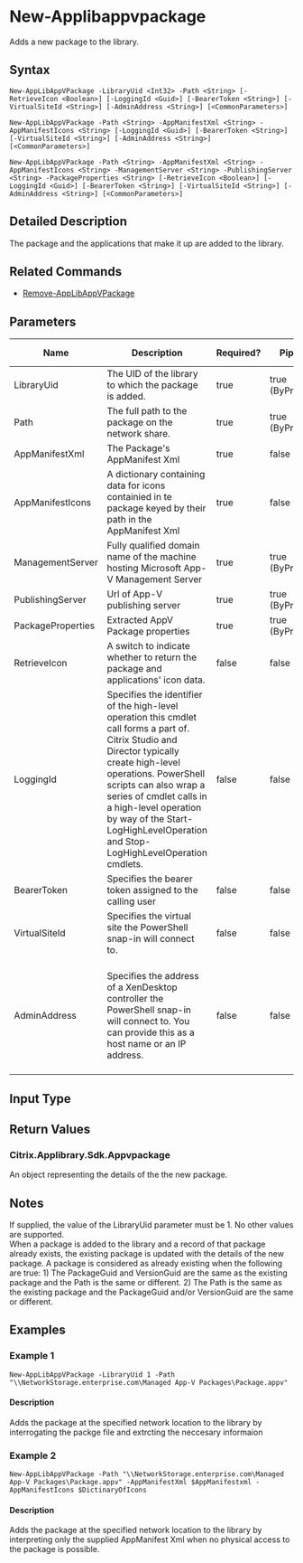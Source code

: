 ﻿
# New-Applibappvpackage
Adds a new package to the library.
## Syntax
```
New-AppLibAppVPackage -LibraryUid <Int32> -Path <String> [-RetrieveIcon <Boolean>] [-LoggingId <Guid>] [-BearerToken <String>] [-VirtualSiteId <String>] [-AdminAddress <String>] [<CommonParameters>]

New-AppLibAppVPackage -Path <String> -AppManifestXml <String> -AppManifestIcons <String> [-LoggingId <Guid>] [-BearerToken <String>] [-VirtualSiteId <String>] [-AdminAddress <String>] [<CommonParameters>]

New-AppLibAppVPackage -Path <String> -AppManifestXml <String> -AppManifestIcons <String> -ManagementServer <String> -PublishingServer <String> -PackageProperties <String> [-RetrieveIcon <Boolean>] [-LoggingId <Guid>] [-BearerToken <String>] [-VirtualSiteId <String>] [-AdminAddress <String>] [<CommonParameters>]
```
## Detailed Description
The package and the applications that make it up are added to the library.


## Related Commands

* [Remove-AppLibAppVPackage](../Remove-AppLibAppVPackage/)
## Parameters
| Name   | Description | Required? | Pipeline Input | Default Value |
| --- | --- | --- | --- | --- |
| LibraryUid | The UID of the library to which the package is added. | true | true (ByPropertyName) |  |
| Path | The full path to the package on the network share. | true | true (ByPropertyName) |  |
| AppManifestXml | The Package's AppManifest Xml | true | false |  |
| AppManifestIcons | A dictionary containing data for icons containied in te package keyed by their path in the AppManifest Xml | true | false |  |
| ManagementServer | Fully qualified domain name of the machine hosting Microsoft App-V Management Server | true | true (ByPropertyName) |  |
| PublishingServer | Url of App-V publishing server | true | true (ByPropertyName) |  |
| PackageProperties | Extracted AppV Package properties | true | true (ByPropertyName) |  |
| RetrieveIcon | A switch to indicate whether to return the package and applications' icon data. | false | false |  |
| LoggingId | Specifies the identifier of the high-level operation this cmdlet call forms a part of. Citrix Studio and Director typically create high-level operations. PowerShell scripts can also wrap a series of cmdlet calls in a high-level operation by way of the Start-LogHighLevelOperation and Stop-LogHighLevelOperation cmdlets. | false | false |  |
| BearerToken | Specifies the bearer token assigned to the calling user | false | false |  |
| VirtualSiteId | Specifies the virtual site the PowerShell snap-in will connect to. | false | false |  |
| AdminAddress | Specifies the address of a XenDesktop controller the PowerShell snap-in will connect to. You can provide this as a host name or an IP address. | false | false | Localhost. Once a value is provided by any cmdlet, this value becomes the default. |

## Input Type

### 

## Return Values

### Citrix.Applibrary.Sdk.Appvpackage
An object representing the details of the the new package.
## Notes
If supplied, the value of the LibraryUid parameter must be 1. No other values are supported.<br>    When a package is added to the library and a record of that package already exists, the existing package is updated with the details of the new package. A package is considered as already existing when the following are true: 1) The PackageGuid and VersionGuid are the same as the existing package and the Path is the same or different. 2) The Path is the same as the existing package and the PackageGuid and/or VersionGuid are the same or different.
## Examples

### Example 1
```
New-AppLibAppVPackage -LibraryUid 1 -Path "\\NetworkStorage.enterprise.com\Managed App-V Packages\Package.appv"
```
#### Description
Adds the package at the specified network location to the library by interrogating the packge file and extrcting the neccesary informaion
### Example 2
```
New-AppLibAppVPackage -Path "\\NetworkStorage.enterprise.com\Managed App-V Packages\Package.appv" -AppManifestXml $AppManifestxml -AppManifestIcons $DictinaryOfIcons
```
#### Description
Adds the package at the specified network location to the library by interpreting only the supplied AppManifest Xml when no physical access to the package is possible.
